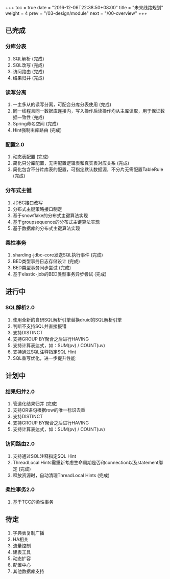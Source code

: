 +++
toc = true
date = "2016-12-06T22:38:50+08:00"
title = "未来线路规划"
weight = 4
prev = "/03-design/module"
next = "/00-overview"
+++

## 已完成

### 分库分表
1. SQL解析 (完成)
1. SQL改写 (完成)
1. 访问路由 (完成)
1. 结果归并 (完成)

### 读写分离
1. 一主多从的读写分离，可配合分库分表使用 (完成)
1. 同一线程且同一数据库连接内，写入操作后读操作均从主库读取，用于保证数据一致性 (完成)
1. Spring命名空间 (完成)
1. Hint强制主库路由 (完成)

### 配置2.0
1. 动态表配置 (完成)
1. 简化只分库配置，无需配置逻辑表和真实表对应关系 (完成)
1. 简化包含不分片库表的配置，可指定默认数据源，不分片无需配置TableRule (完成)

### 分布式主键
1. JDBC接口改写
1. 分布式主键策略接口制定
1. 基于snowflake的分布式主键算法实现
1. 基于groupsequence的分布式主键算法实现
1. 基于数据库的分布式主键算法实现

### 柔性事务
1. sharding-jdbc-core发送SQL执行事件 (完成)
1. BED类型事务日志存储设计 (完成)
1. BED类型事务同步尝试 (完成)
1. 基于elastic-job的BED类型事务异步尝试 (完成)

## 进行中

### SQL解析2.0
1. 使用全新的自研SQL解析引擎替换druid的SQL解析引擎
1. 判断不支持SQL并直接报错
1. 支持DISTINCT
1. 支持GROUP BY聚合之后进行HAVING
1. 支持计算表达式，如：SUM(pv) / COUNT(uv)
1. 支持通过SQL注释指定SQL Hint
1. SQL重写优化，进一步提升性能

## 计划中

### 结果归并2.0
1. 管道化结果归并 (完成)
1. 支持OR语句根据row的唯一标识去重
1. 支持DISTINCT
1. 支持GROUP BY聚合之后进行HAVING
1. 支持计算表达式，如：SUM(pv) / COUNT(uv)

### 访问路由2.0
1. 支持通过SQL注释指定SQL Hint
1. ThreadLocal Hints需重新考虑生命周期是否和connection以及statement绑定 (完成)
1. 释放资源时，自动清理ThreadLocal Hints (完成)

### 柔性事务2.0
1. 基于TCC的柔性事务

## 待定
1. 字典表复制广播
1. HA相关
1. 流量控制
1. 建表工具
1. 动态扩容
1. 配置中心
1. 其他数据库支持
